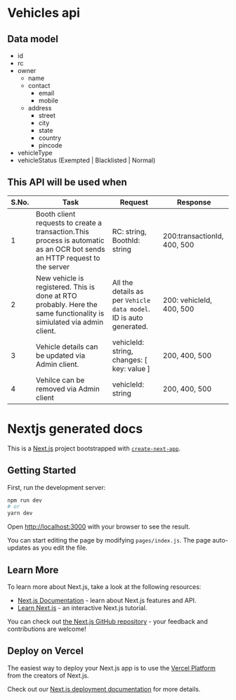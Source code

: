 # Vehicles api

## Data model

- id
- rc
- owner
  - name
  - contact
    - email
    - mobile
  - address
    - street
    - city
    - state
    - country
    - pincode
- vehicleType
- vehicleStatus (Exempted | Blacklisted | Normal)

## This API will be used when

S.No. | Task | Request | Response
--- | --- | --- | ---
1 | Booth client requests to create a transaction.This process is automatic as an OCR bot sends an HTTP request to the server | RC: string, BoothId: string | 200:transactionId, 400, 500 
2 | New vehicle is registered. This is done at RTO probably. Here the same functionality is simiulated via admin client. | All the details as per `Vehicle data model`. ID is auto generated. | 200: vehicleId, 400, 500 
3 | Vehicle details can be updated via Admin client. | vehicleId: string, changes: [ key: value ] | 200, 400, 500 
4 | Vehilce can be removed via Admin client | vehicleId: string | 200, 400, 500


# Nextjs generated docs

This is a [Next.js](https://nextjs.org/) project bootstrapped with [`create-next-app`](https://github.com/vercel/next.js/tree/canary/packages/create-next-app).

## Getting Started

First, run the development server:

```bash
npm run dev
# or
yarn dev
```

Open [http://localhost:3000](http://localhost:3000) with your browser to see the result.

You can start editing the page by modifying `pages/index.js`. The page auto-updates as you edit the file.

## Learn More

To learn more about Next.js, take a look at the following resources:

- [Next.js Documentation](https://nextjs.org/docs) - learn about Next.js features and API.
- [Learn Next.js](https://nextjs.org/learn) - an interactive Next.js tutorial.

You can check out [the Next.js GitHub repository](https://github.com/vercel/next.js/) - your feedback and contributions are welcome!

## Deploy on Vercel

The easiest way to deploy your Next.js app is to use the [Vercel Platform](https://vercel.com/import?utm_medium=default-template&filter=next.js&utm_source=create-next-app&utm_campaign=create-next-app-readme) from the creators of Next.js.

Check out our [Next.js deployment documentation](https://nextjs.org/docs/deployment) for more details.
